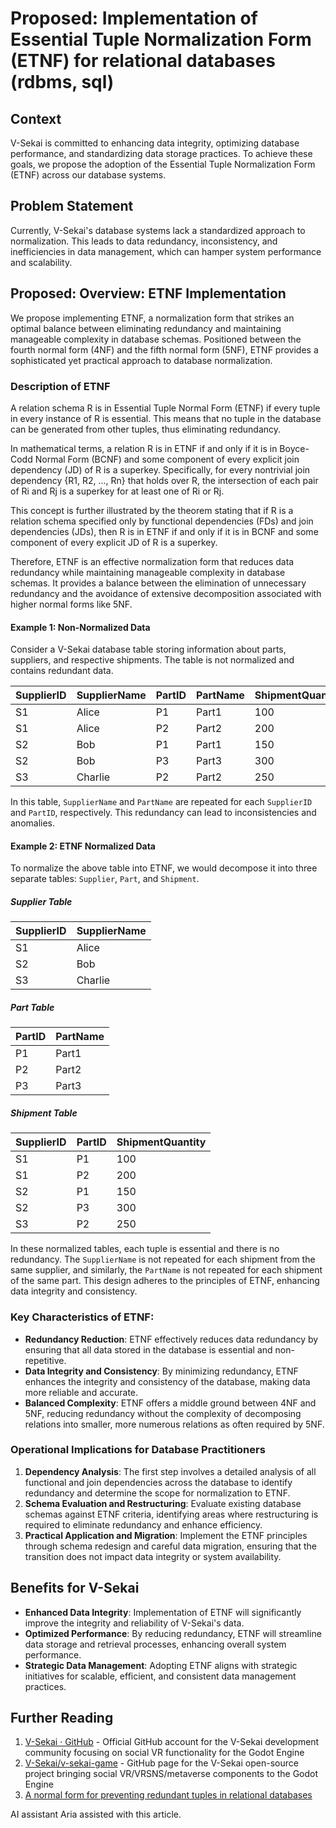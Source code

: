 # Proposed: Implementation of Essential Tuple Normalization Form (ETNF) for relational databases (rdbms, sql)

## Context

V-Sekai is committed to enhancing data integrity, optimizing database performance, and standardizing data storage practices. To achieve these goals, we propose the adoption of the Essential Tuple Normalization Form (ETNF) across our database systems.

## Problem Statement

Currently, V-Sekai's database systems lack a standardized approach to normalization. This leads to data redundancy, inconsistency, and inefficiencies in data management, which can hamper system performance and scalability.

## Proposed: Overview: ETNF Implementation

We propose implementing ETNF, a normalization form that strikes an optimal balance between eliminating redundancy and maintaining manageable complexity in database schemas. Positioned between the fourth normal form (4NF) and the fifth normal form (5NF), ETNF provides a sophisticated yet practical approach to database normalization.

### Description of ETNF

A relation schema R is in Essential Tuple Normal Form (ETNF) if every tuple in every instance of R is essential. This means that no tuple in the database can be generated from other tuples, thus eliminating redundancy.

In mathematical terms, a relation R is in ETNF if and only if it is in Boyce-Codd Normal Form (BCNF) and some component of every explicit join dependency (JD) of R is a superkey. Specifically, for every nontrivial join dependency {R1, R2, ..., Rn} that holds over R, the intersection of each pair of Ri and Rj is a superkey for at least one of Ri or Rj.

This concept is further illustrated by the theorem stating that if R is a relation schema specified only by functional dependencies (FDs) and join dependencies (JDs), then R is in ETNF if and only if it is in BCNF and some component of every explicit JD of R is a superkey.

Therefore, ETNF is an effective normalization form that reduces data redundancy while maintaining manageable complexity in database schemas. It provides a balance between the elimination of unnecessary redundancy and the avoidance of extensive decomposition associated with higher normal forms like 5NF.

#### Example 1: Non-Normalized Data

Consider a V-Sekai database table storing information about parts, suppliers, and respective shipments. The table is not normalized and contains redundant data.

| SupplierID | SupplierName | PartID | PartName | ShipmentQuantity |
| ---------- | ------------ | ------ | -------- | ---------------- |
| S1         | Alice        | P1     | Part1    | 100              |
| S1         | Alice        | P2     | Part2    | 200              |
| S2         | Bob          | P1     | Part1    | 150              |
| S2         | Bob          | P3     | Part3    | 300              |
| S3         | Charlie      | P2     | Part2    | 250              |

In this table, `SupplierName` and `PartName` are repeated for each `SupplierID` and `PartID`, respectively. This redundancy can lead to inconsistencies and anomalies.

#### Example 2: ETNF Normalized Data

To normalize the above table into ETNF, we would decompose it into three separate tables: `Supplier`, `Part`, and `Shipment`.

##### Supplier Table

| SupplierID | SupplierName |
| ---------- | ------------ |
| S1         | Alice        |
| S2         | Bob          |
| S3         | Charlie      |

##### Part Table

| PartID | PartName |
| ------ | -------- |
| P1     | Part1    |
| P2     | Part2    |
| P3     | Part3    |

##### Shipment Table

| SupplierID | PartID | ShipmentQuantity |
| ---------- | ------ | ---------------- |
| S1         | P1     | 100              |
| S1         | P2     | 200              |
| S2         | P1     | 150              |
| S2         | P3     | 300              |
| S3         | P2     | 250              |

In these normalized tables, each tuple is essential and there is no redundancy. The `SupplierName` is not repeated for each shipment from the same supplier, and similarly, the `PartName` is not repeated for each shipment of the same part. This design adheres to the principles of ETNF, enhancing data integrity and consistency.

### Key Characteristics of ETNF:

- **Redundancy Reduction**: ETNF effectively reduces data redundancy by ensuring that all data stored in the database is essential and non-repetitive.
- **Data Integrity and Consistency**: By minimizing redundancy, ETNF enhances the integrity and consistency of the database, making data more reliable and accurate.
- **Balanced Complexity**: ETNF offers a middle ground between 4NF and 5NF, reducing redundancy without the complexity of decomposing relations into smaller, more numerous relations as often required by 5NF.

### Operational Implications for Database Practitioners

1. **Dependency Analysis**: The first step involves a detailed analysis of all functional and join dependencies across the database to identify redundancy and determine the scope for normalization to ETNF.
2. **Schema Evaluation and Restructuring**: Evaluate existing database schemas against ETNF criteria, identifying areas where restructuring is required to eliminate redundancy and enhance efficiency.
3. **Practical Application and Migration**: Implement the ETNF principles through schema redesign and careful data migration, ensuring that the transition does not impact data integrity or system availability.

## Benefits for V-Sekai

- **Enhanced Data Integrity**: Implementation of ETNF will significantly improve the integrity and reliability of V-Sekai's data.
- **Optimized Performance**: By reducing redundancy, ETNF will streamline data storage and retrieval processes, enhancing overall system performance.
- **Strategic Data Management**: Adopting ETNF aligns with strategic initiatives for scalable, efficient, and consistent data management practices.

## Further Reading

1. [V-Sekai · GitHub](https://github.com/v-sekai) - Official GitHub account for the V-Sekai development community focusing on social VR functionality for the Godot Engine
2. [V-Sekai/v-sekai-game](https://github.com/v-sekai/v-sekai-game) - GitHub page for the V-Sekai open-source project bringing social VR/VRSNS/metaverse components to the Godot Engine
3. [A normal form for preventing redundant tuples in relational databases](https://dl.acm.org/doi/10.1145/2274576.2274589)

AI assistant Aria assisted with this article.
